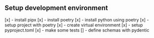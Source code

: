 ## Setup development environment

[x] - install pipx
[x] - install poetry
[x] - install python using poetry
[x] - setup project with poetry
[x] - create virtual environment
[x] - setup pyproject.toml
[x] - make some tests
[] - define schemas with pydentic
